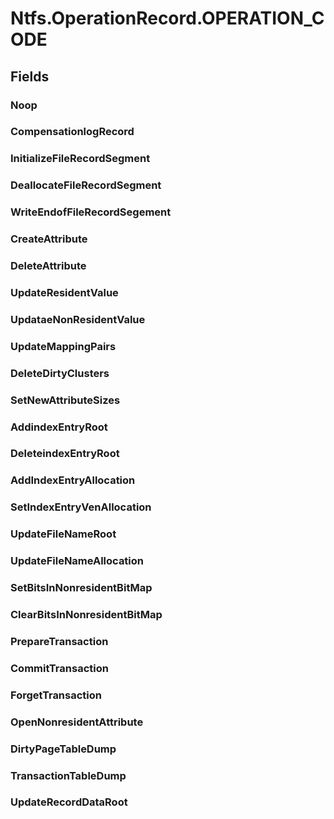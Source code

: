 ﻿


# Ntfs.OperationRecord.OPERATION_CODE

## Fields

### Noop

### CompensationlogRecord

### InitializeFileRecordSegment

### DeallocateFileRecordSegment

### WriteEndofFileRecordSegement

### CreateAttribute

### DeleteAttribute

### UpdateResidentValue

### UpdataeNonResidentValue

### UpdateMappingPairs

### DeleteDirtyClusters

### SetNewAttributeSizes

### AddindexEntryRoot

### DeleteindexEntryRoot

### AddIndexEntryAllocation

### SetIndexEntryVenAllocation

### UpdateFileNameRoot

### UpdateFileNameAllocation

### SetBitsInNonresidentBitMap

### ClearBitsInNonresidentBitMap

### PrepareTransaction

### CommitTransaction

### ForgetTransaction

### OpenNonresidentAttribute

### DirtyPageTableDump

### TransactionTableDump

### UpdateRecordDataRoot
